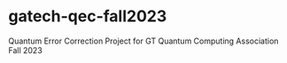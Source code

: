 # gatech-qec-fall2023
Quantum Error Correction Project for GT Quantum Computing Association Fall 2023
